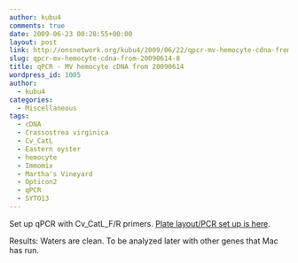 ```yaml
---
author: kubu4
comments: true
date: 2009-06-23 00:28:55+00:00
layout: post
link: http://onsnetwork.org/kubu4/2009/06/22/qpcr-mv-hemocyte-cdna-from-20090614-8/
slug: qpcr-mv-hemocyte-cdna-from-20090614-8
title: qPCR - MV hemocyte cDNA from 20090614
wordpress_id: 1005
author:
  - kubu4
categories:
  - Miscellaneous
tags:
  - cDNA
  - Crassostrea virginica
  - Cv_CatL
  - Eastern oyster
  - hemocyte
  - Immomix
  - Martha's Vineyard
  - Opticon2
  - qPCR
  - SYTO13
---
```


Set up qPCR with Cv_CatL_F/R primers. [Plate layout/PCR set up is here](http://eagle.fish.washington.edu/Arabidopsis/Notebook%20Workup%20Files/20090622-02.jpg).

Results: Waters are clean. To be analyzed later with other genes that Mac has run.
